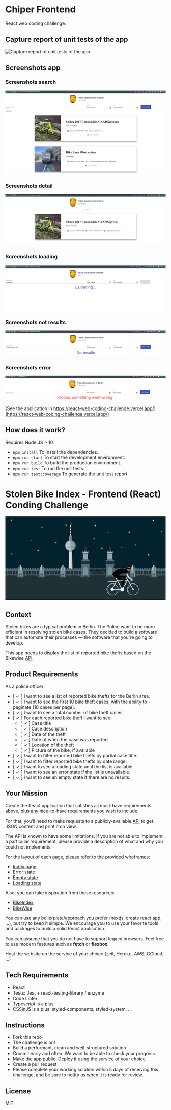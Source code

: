 # Chiper Frontend

React web coding challenge.

## Capture report of unit tests of the app

![Capture report of unit tests of the app](./.readme-static/screenshot-report-test)

## Screenshots app

### Screenshots search

![Screenshot search](./.readme-static/screenshot-search.png)

### Screenshots detail

![Screenshot detail](./.readme-static/screenshot-detail.png)

### Screenshots loading

![Screenshot loading](./.readme-static/screenshot-loading.png)

### Screenshots not results

![Screenshot no results](./.readme-static/screenshot-no-results.png)

### Screenshots error

![Screenshot error](./.readme-static/screenshot-error.png)

[See the application in https://react-web-coding-challenge.vercel.app/](https://react-web-coding-challenge.vercel.app/)

## How does it work?

Requires Node.JS > 10

- `npm install` To install the dependencies.
- `npm run start` To start the development environment.
- `npm run build` To build the production environment.
- `npm run test` To run the unit tests.
- `npm run test:coverage` To generate the unit test report.

# Stolen Bike Index - Frontend (React) Conding Challenge
![JOIN Stolen Bike Cases](https://github.com/chiper-inc/React-Web-Coding-Challenge/blob/master/illustration.png)

## Context

Stolen bikes are a typical problem in Berlin. The Police want to be more efficient in resolving stolen bike cases. They decided to build a software that can automate their processes — the software that you're going to develop.

This app needs to display the list of reported bike thefts based on the Bikewise [API](https://www.bikewise.org/documentation/api_v2).

## Product Requirements

As a police officer:

- [ ✓ ] I want to see a list of reported bike thefts for the Berlin area.
- [ ✓ ] I want to see the first 10 bike theft cases, with the ability to - paginate (10 cases per page).
- [ ✓ ] I want to see a total number of bike theft cases.
- [ ✓ ] For each reported bike theft I want to see:
  - [ ✓ ] Case title
  - [ ✓ ] Case description
  - [ ✓ ] Date of the theft
  - [ ✓ ] Date of when the case was reported
  - [ ✓ ] Location of the theft
  - [ ✓ ] Picture of the bike, if available
- [ ✓ ] I want to filter reported bike thefts by partial case title.
- [ ✓ ] I want to filter reported bike thefts by date range.
- [ ✓ ] I want to see a loading state until the list is available.
- [ ✓ ] I want to see an error state if the list is unavailable.
- [ ✓ ] I want to see an empty state if there are no results.

## Your Mission

Create the React application that satisfies all must-have requirements above, plus any nice-to-have requirements you wish to include.

For that, you’ll need to make requests to a publicly-available [API](https://www.bikewise.org/documentation/api_v2) to get JSON content and print it on view. 

The API is known to have some limitations. If you are not able to implement a particular requirement, please provide a description of what and why you could not implements.

For the layout of each page, please refer to the provided wireframes:

- [Index page](./screens/index.png)
- [Error state](./screens/index_error.png)
- [Empty state](./screens/index_empty.png)
- [Loading state](./screens/index_loading.png)

Also, you can take inspiration from these resources:

- [BikeIndex](https://bikeindex.org/bikes?serial=&button=&location=Berlin&distance=100&stolenness=proximity)
- [BikeWise](https://bikewise.org)

You can use any boilerplate/approach you prefer (nextjs, create react app, ...), but try to keep it simple. We encourage you to use your favorite tools and packages to build a solid React application.

You can assume that you do not have to support legacy browsers. Feel free to use modern features such as **fetch** or **flexbox**.

Host the website on the service of your choice (zeit, Heroku, AWS, GCloud, ...)

## Tech Requirements

- React
- Tests: Jest + react-testing-library / enzyme
- Code Linter
- Typescript is a plus
- CSSinJS is a plus: styled-components, styled-system, ...

## Instructions

- Fork this repo
- The challenge is on!
- Build a performant, clean and well-structured solution
- Commit early and often. We want to be able to check your progress
- Make the app public. Deploy it using the service of your choice
- Create a pull request
- Please complete your working solution within 5 days of receiving this challenge, and be sure to notify us when it is ready for review.

## License

MIT
